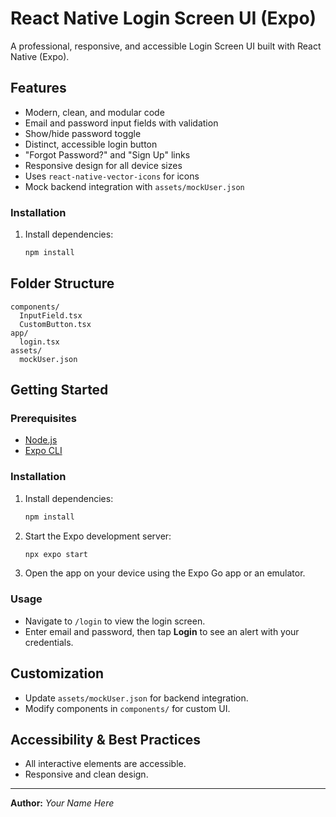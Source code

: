 # React Native Login Screen UI (Expo)

A professional, responsive, and accessible Login Screen UI built with React Native (Expo).

## Features
- Modern, clean, and modular code
- Email and password input fields with validation
- Show/hide password toggle
- Distinct, accessible login button
- "Forgot Password?" and "Sign Up" links
- Responsive design for all device sizes
- Uses `react-native-vector-icons` for icons
- Mock backend integration with `assets/mockUser.json`
### Installation
1. Install dependencies:
   ```sh
   npm install
## Folder Structure
```
components/
  InputField.tsx
  CustomButton.tsx
app/
  login.tsx
assets/
  mockUser.json
```

## Getting Started

### Prerequisites
- [Node.js](https://nodejs.org/)
- [Expo CLI](https://docs.expo.dev/get-started/installation/)

### Installation
1. Install dependencies:
   ```sh
   npm install
   ```
2. Start the Expo development server:
   ```sh
   npx expo start
   ```
3. Open the app on your device using the Expo Go app or an emulator.

### Usage
- Navigate to `/login` to view the login screen.
- Enter email and password, then tap **Login** to see an alert with your credentials.

## Customization
- Update `assets/mockUser.json` for backend integration.
- Modify components in `components/` for custom UI.

## Accessibility & Best Practices
- All interactive elements are accessible.
- Responsive and clean design.

---

**Author:** _Your Name Here_
